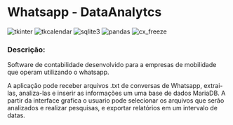#  Whatsapp - DataAnalytcs

![tkinter](https://img.shields.io/badge/tkinter-V3.9-green) ![tkcalendar](https://img.shields.io/badge/tkcalendar-V1.6.1-green) ![sqlite3](https://img.shields.io/badge/sqlite3-V2.6-green) ![pandas](https://img.shields.io/badge/pandas-V1.2.2-green) ![cx_freeze](https://img.shields.io/badge/cx_freeze-V6.5.3-green)

### Descrição:

Software de contabilidade desenvolvido para a empresas de mobilidade que operam utilizando o whatsapp.

A aplicação pode receber arquivos .txt de conversas de Whatsapp, extrai-las, analiza-las e inserir as informações um uma base de dados MariaDB.
A partir da interface grafica o usuario pode selecionar os arquivos que serão analizados e realizar pesquisas, e exportar relatórios em um intervalo de datas.



